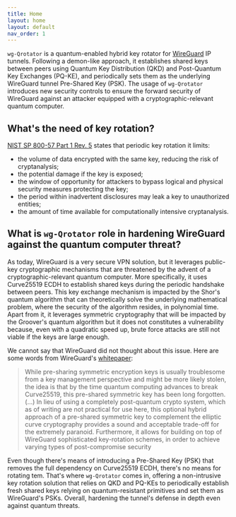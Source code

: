 ```yaml
---
title: Home
layout: home
layout: default
nav_order: 1
---
```


`wg-Qrotator` is a quantum-enabled hybrid key rotator for [WireGuard](https://www.wireguard.com/) IP tunnels. Following a demon-like approach, it establishes shared keys between peers using Quantum Key Distribution (QKD) and Post-Quantum Key Exchanges (PQ-KE), and periodically sets them as the underlying WireGuard tunnel Pre-Shared Key (PSK). The usage of `wg-Qrotator` introduces new security controls to ensure the forward security of WireGuard against an attacker equipped with a cryptographic-relevant quantum computer.

## What's the need of key rotation?

[NIST SP 800-57 Part 1 Rev. 5](https://csrc.nist.gov/pubs/sp/800/57/pt1/r5/final) states that periodic key rotation it limits:
- the volume of data encrypted with the same key, reducing the risk of cryptanalysis;
- the potential damage if the key is exposed;
- the window of opportunity for attackers to bypass logical and physical security measures
protecting the key;
- the period within inadvertent disclosures may leak a key to unauthorized entities;
- the amount of time available for computationally intensive cryptanalysis.

## What is `wg-Qrotator` role in hardening WireGuard against the quantum computer threat?

As today, WireGuard is a very secure VPN solution, but it leverages public-key cryptographic mechanisms that are threatened by the advent of a cryptographic-relevant quantum computer. More specifically, it uses Curve25519 ECDH to establish shared keys during the periodic handshake between peers. This key exchange mechanism is impacted by the Shor's quantum algorithm that can theoretically solve the underlying mathematical problem, where the security of the algorithm resides, in polynomial time. Apart from it, it leverages symmetric cryptography that will be impacted by the Groover's quantum algorithm but it does not constitutes a vulnerability because, even with a quadratic speed up, brute force attacks are still not viable if the keys are large enough.  

We cannot say that WireGuard did not thought about this issue. Here are some words from WireGuard's [whitepaper](https://www.wireguard.com/papers/wireguard.pdf):

> While pre-sharing symmetric encryption keys is usually troublesome from a key management perspective and might be more likely stolen, the idea is that by the time quantum computing advances to break Curve25519, this pre-shared symmetric key has been long forgotten. (...)  In lieu of using a completely
post-quantum crypto system, which as of writing are not practical for use here, this optional hybrid approach of a pre-shared symmetric key to complement the elliptic curve cryptography provides a sound and acceptable trade-off for the extremely paranoid. Furthermore, it allows for building on top of WireGuard sophisticated key-rotation schemes, in order to achieve varying types of post-compromise security

Even though there's means of introducing a Pre-Shared Key (PSK) that removes the full dependency on Curve25519 ECDH, there's no means for rotating tem. That's where `wg-Qrotator` comes in, offering a non-intrusive key rotation solution that relies on QKD and PQ-KEs to periodically establish fresh shared keys relying on quantum-resistant primitives and set them as WireGuard's PSKs. Overall, hardening the tunnel's defense in depth even against quantum threats.  

